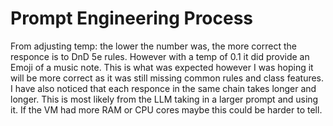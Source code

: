 # Prompt Engineering Process

From adjusting temp: the lower the number was, the more correct the responce is to DnD 5e rules. However with a temp of 0.1 it did provide an Emoji of a music note. This is what was expected however I was hoping it will be more correct as it was still missing common rules and class features. I have also noticed that each responce in the same chain takes longer and longer. This is most likely from the LLM taking in a larger prompt and using it. If the VM had more RAM or CPU cores maybe this could be harder to tell.